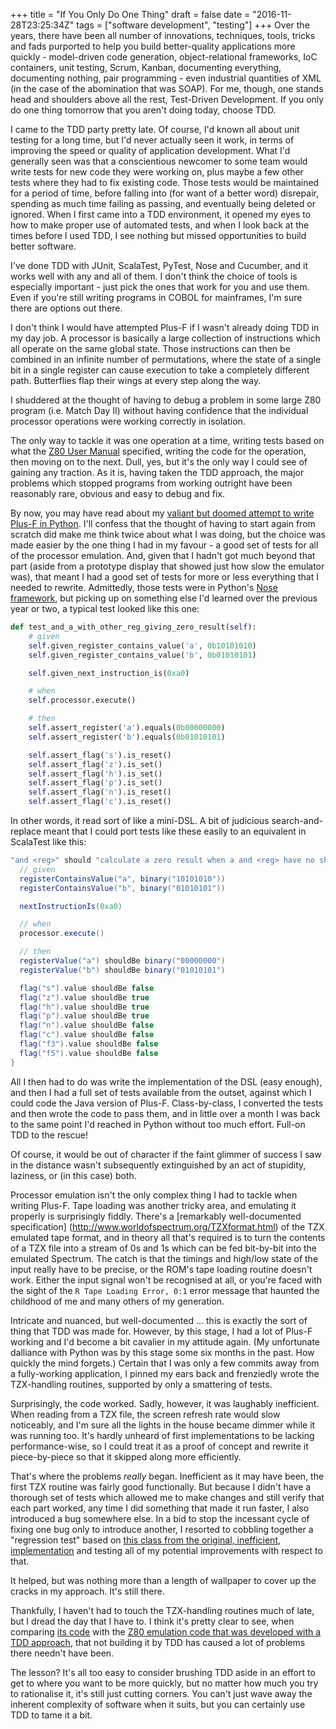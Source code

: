 +++
title = "If You Only Do One Thing"
draft = false
date = "2016-11-28T23:25:34Z"
tags = ["software development", "testing"]
+++
Over the years, there have been all number of innovations, techniques, tools,
tricks and fads purported to help you build better-quality applications more quickly - model-driven code generation,
object-relational frameworks, IoC containers, unit testing, Scrum, Kanban, documenting everything, documenting nothing,
pair programming - even industrial quantities of XML (in the case of the abomination that was SOAP). For me, though,
one stands head and shoulders above all the rest, Test-Driven Development. If you only do one thing tomorrow that you
aren't doing today, choose TDD.

I came to the TDD party pretty late. Of course, I'd known all about unit testing for a long time, but
I'd never actually seen it work, in terms of improving the speed or quality of application development. What I'd
generally seen was that a conscientious newcomer to some team would write tests for new code they were working on, plus
maybe a few other tests where they had to fix existing code. Those tests would be maintained for a period of time,
before falling into (for want of a better word) disrepair, spending as much time failing as passing, and eventually
being deleted or ignored. When I first came into a TDD environment, it opened my eyes to how to make proper use of
automated tests, and when I look back at the times before I used TDD, I see nothing but missed opportunities to build
better software.

I've done TDD with JUnit, ScalaTest, PyTest, Nose and Cucumber, and it works well with any and all of them. I don't
think the choice of tools is especially important - just pick the ones that work for you and use them. Even if you're
still writing programs in COBOL for mainframes, I'm sure there are options out there.

I don't think I would have attempted Plus-F if I wasn't already doing TDD in my day job. A processor is basically a
large collection of instructions which all operate on the same global state. Those instructions can then be combined in
an infinite number of permutations, where the state of a single bit in a single register can cause execution to take a
completely different path. Butterflies flap their wings at every step along the way.

I shuddered at the thought of having to debug a problem in some large Z80 program (i.e. Match Day II) without having
confidence that the individual processor operations were working correctly in isolation.

The only way to tackle it was one operation at a time, writing tests based on what the
[Z80 User Manual](http://www.z80.info/zip/z80cpu_um.pdf) specified, writing the code for the operation, then moving on
to the next. Dull, yes, but it's the only way I could see of gaining any traction. As it is, having taken the TDD
approach, the major problems which stopped programs from working outright have been reasonably rare, obvious and easy to
debug and fix.

By now, you may have read about my [valiant but doomed attempt to write Plus-F in Python](../fundamentals). I'll confess that
the thought of having to start again from scratch did make me think twice about what I was doing, but the choice was made
easier by the one thing I had in my favour - a good set of tests for all of the processor emulation. And, given that I
hadn't got much beyond that part (aside from a prototype display that showed just how slow the emulator was), that meant
I had a good set of tests for more or less everything that I needed to rewrite. Admittedly, those tests were in Python's
[Nose framework](https://nose.readthedocs.io/en/latest/), but picking up on something else I'd learned over the previous
year or two, a typical test looked like this one:

```python
def test_and_a_with_other_reg_giving_zero_result(self):
    # given
    self.given_register_contains_value('a', 0b10101010)
    self.given_register_contains_value('b', 0b01010101)

    self.given_next_instruction_is(0xa0)

    # when
    self.processor.execute()

    # then
    self.assert_register('a').equals(0b00000000)
    self.assert_register('b').equals(0b01010101)

    self.assert_flag('s').is_reset()
    self.assert_flag('z').is_set()
    self.assert_flag('h').is_set()
    self.assert_flag('p').is_set()
    self.assert_flag('n').is_reset()
    self.assert_flag('c').is_reset()
```

In other words, it read sort of like a mini-DSL. A bit of judicious search-and-replace meant that I could port tests
like these easily to an equivalent in ScalaTest like this:

```scala
"and <reg>" should "calculate a zero result when a and <reg> have no shared bits" in new Machine {
  // given
  registerContainsValue("a", binary("10101010"))
  registerContainsValue("b", binary("01010101"))

  nextInstructionIs(0xa0)

  // when
  processor.execute()

  // then
  registerValue("a") shouldBe binary("00000000")
  registerValue("b") shouldBe binary("01010101")

  flag("s").value shouldBe false
  flag("z").value shouldBe true
  flag("h").value shouldBe true
  flag("p").value shouldBe true
  flag("n").value shouldBe false
  flag("c").value shouldBe false
  flag("f3").value shouldBe false
  flag("f5").value shouldBe false
}
```

All I then had to do was write the implementation of the DSL (easy enough), and then I had a full set of tests
available from the outset, against which I could code the Java version of Plus-F. Class-by-class, I converted
the tests and then wrote the code to pass them, and in little over a month I was back to the same point I'd reached in
Python without too much effort. Full-on TDD to the rescue!

Of course, it would be out of character if the faint glimmer of success I saw in the distance wasn't subsequently
extinguished by an act of stupidity, laziness, or (in this case) both.

Processor emulation isn't the only complex thing I had to tackle when writing Plus-F. Tape loading was another
tricky area, and emulating it properly is surprisingly fiddly. There's a [remarkably well-documented specification]
(http://www.worldofspectrum.org/TZXformat.html) of the TZX emulated tape format, and in theory all that's required is
to turn the contents of a TZX file into a stream of 0s and 1s which can be fed bit-by-bit into the emulated Spectrum.
The catch is that the timings and high/low state of the input really have to be precise, or the ROM's tape loading
routine doesn't work. Either the input signal won't be recognised at all, or you're faced with the sight of the
`R Tape Loading Error, 0:1` error message that haunted the childhood of me and many others of my generation.

Intricate and nuanced, but well-documented ... this is exactly the sort of thing that TDD was made for. However, by this
stage, I had a lot of Plus-F working and I'd become a bit cavalier in my attitude again. (My unfortunate dalliance with
Python was by this stage some six months in the past. How quickly the mind forgets.) Certain that I was only a few commits
away from a fully-working application, I pinned my ears back and frenziedly wrote the TZX-handling routines, supported by
only a smattering of tests.

Surprisingly, the code worked. Sadly, however, it was laughably inefficient. When reading from a TZX file, the screen
refresh rate would slow noticeably, and I'm sure all the lights in the house became dimmer while it was running too. It's
hardly unheard of first implementations to be lacking performance-wise, so I could treat it as a proof of concept and
rewrite it piece-by-piece so that it skipped along more efficiently.

That's where the problems *really* began. Inefficient as it may have been, the first TZX routine was fairly good functionally.
But because I didn't have a thorough set of tests which allowed me to make changes and still verify that each part worked,
any time I did something that made it run faster, I also introduced a bug somewhere else. In a bid to stop the incessant
cycle of fixing one bug only to introduce another, I resorted to cobbling together a "regression test" based
on [this class from the original, inefficient, implementation](https://github.com/alangibson27/plus-f/blob/master/plus-f/src/test/java/com/socialthingy/plusf/tape/ReferenceVariableSpeedBlock.java)
and testing all of my potential improvements with respect to that.

It helped, but was nothing more than a length of wallpaper to cover up the cracks in my approach. It's still there.

Thankfully, I haven't had to touch the TZX-handling routines much of late, but I dread the day that I have to. I think
it's pretty clear to see, when comparing [its code](https://github.com/alangibson27/plus-f/tree/master/plus-f/src/main/java/com/socialthingy/plusf/tape)
with the [Z80 emulation code that was developed with a TDD approach](https://github.com/alangibson27/plus-f/tree/master/plus-f/src/main/java/com/socialthingy/plusf/z80),
that not building it by TDD has caused a lot of problems there needn't have been.

The lesson? It's all too easy to consider brushing TDD aside in an effort to get to where you want to be more quickly,
but no matter how much you try to rationalise it, it's still just cutting corners. You can't just wave away the inherent
complexity of software when it suits, but you can certainly use TDD to tame it a bit.
